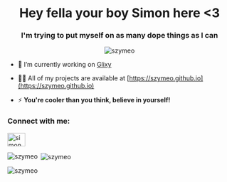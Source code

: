 <h1 align="center">Hey fella your boy Simon here <3</h1>
<h3 align="center">I'm trying to put myself on as many dope things as I can</h3>

<p align="center"> <img src="https://komarev.com/ghpvc/?username=szymeo&label=Cuties%20been%20here&color=9333ea&style=flat" alt="szymeo" /> </p>

- 🔭 I’m currently working on [Glixy](https://glixy.dev)

- 👨‍💻 All of my projects are available at [https://szymeo.github.io](https://szymeo.github.io)

- ⚡ **You're cooler than you think, believe in yourself!**

<h3 align="left">Connect with me:</h3>
<p align="left">
<a href="https://twitter.com/simon_makes" target="blank"><img align="center" src="https://raw.githubusercontent.com/rahuldkjain/github-profile-readme-generator/master/src/images/icons/Social/twitter.svg" alt="simon_makes" height="30" width="40" /></a>
</p>

<p><img align="left" src="https://github-readme-stats.vercel.app/api/top-langs?username=szymeo&show_icons=true&locale=en&layout=compact" alt="szymeo" /></p>

<p>&nbsp;<img align="center" src="https://github-readme-stats.vercel.app/api?username=szymeo&show_icons=true&theme=dark&locale=en" alt="szymeo" /></p>

<p><img align="center" src="https://github-readme-streak-stats.herokuapp.com/?user=szymeo&theme=dark" alt="szymeo" /></p>
